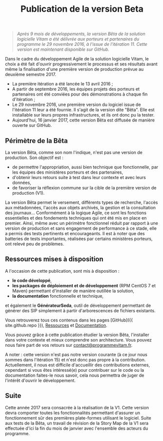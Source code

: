 ﻿---
layout: post
title: Publication de la version Beta
---

> *Après 9 mois de développements, la version Bêta de la solution logicielle Vitam a 
été délivrée aux porteurs et partenaires du programme le 29 novembre 2016, à l'issue 
de l'itération 11. Cette version est maintenant disponible sur GitHub.*

Dans le cadre du développement Agile de la solution logicielle Vitam, le choix a été fait d'ouvrir progressivement le processus et ses résultats avant même la 
finalisation d'une première version de production prévue au deuxième semestre 2017.

* La première itération a été lancée le 13 avril 2016 ; 
* A partir de septembre 2016, les équipes projets des porteurs et partenaires ont été conviées pour des démonstrations à 
chaque fin d'itération ; 
* Le 29 novembre 2016, une première version du logiciel issue de l'itération 11 leur a été 
fournie. Il s'agit de la version dite "Bêta".
Elle est installable sur leurs propres infrastructures, et ils ont donc pu la tester. 
* Aujourd'hui, 16 janvier 2017, cette version Bêta est diffusée de manière ouverte 
sur GitHub.

## Périmètre de la Bêta

La version Bêta, comme son nom l'indique, n'est pas une version de production.
Son objectif est :

* de permettre l'appropriation, aussi bien technique que fonctionnelle, par les équipes des ministères porteurs et des partenaires,
* d'obtenir leurs retours suite à test dans leur contexte et avec leurs données,
* de favoriser la réflexion commune sur la cible de la première version de production (V1).

La version Bêta permet le versement, différents types
de recherche, l'accès aux métadonnées, l'accès aux objets archivés, la gestion et la 
consultation des journaux... Conformément à la logique Agile, ce sont les fonctions 
essentielles et des fondements techniques qui ont été mis en place en premier. Ainsi, même 
avec un périmètre fonctionnel réduit par rapport à une version de production et sans engagement de
performance à ce stade, elle a permis des tests pertinents et encourageants. Il est à noter 
que des batteries de tests importantes, réalisées par certains ministères porteurs, ont relevé peu 
de problèmes. 

## Ressources mises à disposition

A l'occasion de cette publication, sont mis à disposition :

* **le code développé**,
* **les packages de déploiement et de développement** (RPM CentOS 7 et Maven) 
permettant d'installer de manière outillée la solution,
* **la documentation** fonctionnelle et technique,

et également le **GénérateurSeda**, outil de développement permettant de générer
 des SIP simplement à partir d'arborescences de fichiers existants.

Vous retrouverez tous ces contenus dans les pages [GitHub]({{ site.github.repo }}), 
[Ressources](/pages/ressources) et [Documentation](/pages/documentation).

Vous pouvez grâce à cette publication étudier la version Bêta, l'installer 
dans votre contexte et mieux comprendre son architecture. 
Vous pouvez nous faire part de vos retours sur 
<a href="mailto:contact@programmevitam.fr">contact@programmevitam.fr</a>. 

A noter : cette version n'est pas notre version courante (à ce jour nous sommes dans 
l'itération 15) et n'est donc pas propre à la contribution. Actuellement, il nous est difficile d'accueillir des contributions externes, cependant si vous êtes intéressé(e) pour 
contribuer sur le code ou la documentation faites-le nous savoir, cela nous permettra 
de juger de l'intérêt d'ouvrir le développement.

## Suite

Cette année 2017 sera consacrée à la réalisation de la V1. Cette version devra comporter 
toutes les fonctionnalités permettant d'assurer un fonctionnement sûr des premières 
plate-formes utilisant le logiciel. Suite aux tests de la Bêta, un travail de révision 
de la Story Map de la V1 sera effectuée d'ici la fin du mois de janvier avec l'ensemble des acteurs
du programme.